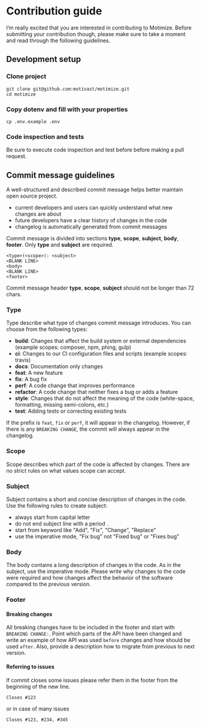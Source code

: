 # Contribution guide
I’m really excited that you are interested in contributing to Motimize. Before submitting your contribution though, please make sure to take a moment and read through the following guidelines.

## Development setup

### Clone project
```
git clone git@github.com:motivast/motimize.git
cd motimize
```

### Copy dotenv and fill with your properties
```
cp .env.example .env
```

### Code inspection and tests
Be sure to execute code inspection and test before before making a pull request.

## Commit message guidelines
A well-structured and described commit message helps better maintain open source project.

* current developers and users can quickly understand what new changes are about
* future developers have a clear history of changes in the code
* changelog is automatically generated from commit messages

Commit message is divided into sections **type**, **scope**, **subject**, **body**, **footer**. Only **type** and **subject** are required.

```
<type>(<scope>): <subject>
<BLANK LINE>
<body>
<BLANK LINE>
<footer>
```

Commit message header **type**, **scope**, **subject** should not be longer than 72 chars.

### Type
Type describe what type of changes commit message introduces. You can choose from the following types:

* **build**: Changes that affect the build system or external dependencies (example scopes: composer, npm, phing, gulp)
* **ci**: Changes to our CI configuration files and scripts (example scopes: travis)
* **docs**: Documentation only changes
* **feat**: A new feature
* **fix**: A bug fix
* **perf**: A code change that improves performance
* **refactor**: A code change that neither fixes a bug or adds a feature
* **style**: Changes that do not affect the meaning of the code (white-space, formatting, missing semi-colons, etc.)
* **test**: Adding tests or correcting existing tests

If the prefix is `feat`, `fix` or `perf`, it will appear in the changelog. However, if there is any `BREAKING CHANGE`, the commit will always appear in the changelog.

### Scope
Scope describes which part of the code is affected by changes. There are no strict rules on what values scope can accept.

### Subject
Subject contains a short and concise description of changes in the code. Use the following rules to create subject:
* always start from capital letter
* do not end subject line with a period `.`
* start from keyword like "Add", "Fix", "Change", "Replace"
* use the imperative mode, "Fix bug" not "Fixed bug" or "Fixes bug"

### Body
The body contains a long description of changes in the code. As in the subject, use the imperative mode. Please write why changes to the code were required and how changes affect the behavior of the software compared to the previous version.

### Footer

#### Breaking changes
All breaking changes have to be included in the footer and start with `BREAKING CHANGE:`. Point which parts of the API have been changed and write an example of how API was used `before` changes and how should be used `after`. Also, provide a description how to migrate from previous to next version.

#### Referring to issues
If commit closes some issues please refer them in the footer from the beginning of the new line.

```
Closes #123
```

or in case of many issues

```
Closes #123, #234, #345
```
